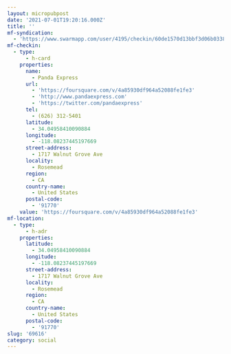 ```yaml
---
layout: micropubpost
date: '2021-07-01T19:20:16.000Z'
title: ''
mf-syndication:
  - 'https://www.swarmapp.com/user/4195/checkin/60de1570d13bbf3d06b03388'
mf-checkin:
  - type:
      - h-card
    properties:
      name:
        - Panda Express
      url:
        - 'https://foursquare.com/v/4a85930df964a52088fe1fe3'
        - 'http://www.pandaexpress.com'
        - 'https://twitter.com/pandaexpress'
      tel:
        - (626) 312-5401
      latitude:
        - 34.04958410090884
      longitude:
        - -118.08237445197669
      street-address:
        - 1717 Walnut Grove Ave
      locality:
        - Rosemead
      region:
        - CA
      country-name:
        - United States
      postal-code:
        - '91770'
    value: 'https://foursquare.com/v/4a85930df964a52088fe1fe3'
mf-location:
  - type:
      - h-adr
    properties:
      latitude:
        - 34.04958410090884
      longitude:
        - -118.08237445197669
      street-address:
        - 1717 Walnut Grove Ave
      locality:
        - Rosemead
      region:
        - CA
      country-name:
        - United States
      postal-code:
        - '91770'
slug: '69616'
category: social
---
```

